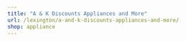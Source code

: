 ```yaml
---
title: "A & K Discounts Appliances and More"
url: /lexington/a-and-k-discounts-appliances-and-more/
shop: appliance
---
```

